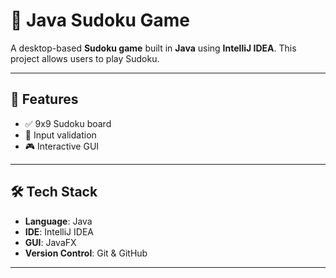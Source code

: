 # 🧩 Java Sudoku Game

A desktop-based **Sudoku game** built in **Java** using **IntelliJ IDEA**. This project allows users to play Sudoku.

---

## 📌 Features

- ✅ 9x9 Sudoku board
- 🧠 Input validation 
- 🎮 Interactive GUI 

---

## 🛠️ Tech Stack

- **Language**: Java  
- **IDE**: IntelliJ IDEA  
- **GUI**: JavaFX  
- **Version Control**: Git & GitHub

---


